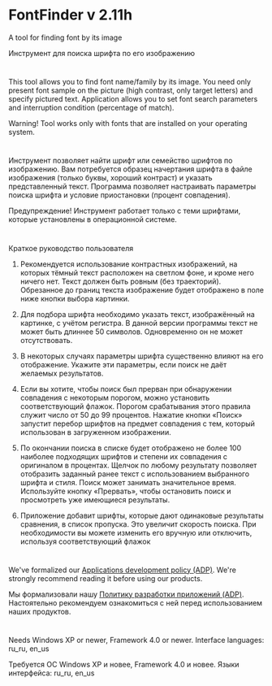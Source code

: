 # FontFinder v 2.11h

A tool for finding font by its image

Инструмент для поиска шрифта по его изображению

#

This tool allows you to find font name/family by its image. You need only present font sample
on the picture (high contrast, only target letters) and specify pictured text. Application
allows you to set font search parameters and interruption condition (percentage of match).

Warning! Tool works only with fonts that are installed on your operating system.

#

Инструмент позволяет найти шрифт или семейство шрифтов по изображению. Вам потребуется образец
начертания шрифта в файле изображения (только буквы, хороший контраст) и указать представленный текст.
Программа позволяет настраивать параметры поиска шрифта и условие приостановки (процент совпадения).

Предупреждение! Инструмент работает только с теми шрифтами, которые установлены в операционной системе.

#

Краткое руководство пользователя

1. Рекомендуется использование контрастных изображений, на которых тёмный текст расположен
на светлом фоне, и кроме него ничего нет. Текст должен быть ровным (без траекторий).
Обрезанное до границ текста изображение будет отображено в поле ниже кнопки выбора картинки.

2. Для подбора шрифта необходимо указать текст, изображённый на картинке, с учётом регистра.
В данной версии программы текст не может быть длиннее 50 символов. Одновременно он не может отсутствовать.

3. В некоторых случаях параметры шрифта существенно влияют на его отображение.
Укажите эти параметры, если поиск не даёт желаемых результатов.

4. Если вы хотите, чтобы поиск был прерван при обнаружении совпадения с некоторым порогом, можно установить
соответствующий флажок. Порогом срабатывания этого правила служит число от 50 до 99 процентов.
Нажатие кнопки «Поиск» запустит перебор шрифтов на предмет совпадения с тем, который использован в
загруженном изображении.

5. По окончании поиска в списке будет отображено не более 100 наиболее подходящих шрифтов и степени их
совпадения с оригиналом в процентах. Щелчок по любому результату позволяет отобразить заданный
ранее текст с использованием выбранного шрифта и стиля.
Поиск может занимать значительное время. Используйте кнопку «Прервать», чтобы остановить поиск и
просмотреть уже имеющиеся результаты.

6. Приложение добавит шрифты, которые дают одинаковые результаты сравнения, в список пропуска. Это увеличит
скорость поиска. При необходимости вы можете изменить его вручную или отключить, используя соответствующий флажок

#

We've formalized our [Applications development policy (ADP)](https://vk.com/@rdaaow_fupl-adp).
We're strongly recommend reading it before using our products.

Мы формализовали нашу [Политику разработки приложений (ADP)](https://vk.com/@rdaaow_fupl-adp).
Настоятельно рекомендуем ознакомиться с ней перед использованием наших продуктов.

#

Needs Windows XP or newer, Framework 4.0 or newer. Interface languages: ru_ru, en_us

Требуется ОС Windows XP и новее, Framework 4.0 и новее. Языки интерфейса: ru_ru, en_us
